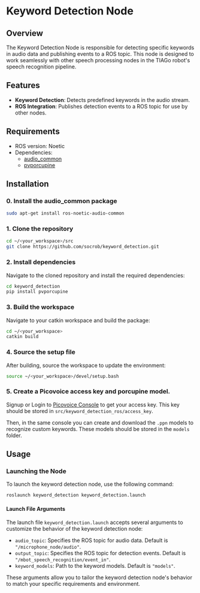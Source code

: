 # Keyword Detection Node

## Overview

The Keyword Detection Node is responsible for detecting specific keywords in audio data and publishing events to a ROS topic. This node is designed to work seamlessly with other speech processing nodes in the TIAGo robot's speech recognition pipeline.

## Features
- **Keyword Detection**: Detects predefined keywords in the audio stream.
- **ROS Integration**: Publishes detection events to a ROS topic for use by other nodes.

## Requirements

- ROS version: Noetic
- Dependencies:
    - [audio_common](https://wiki.ros.org/audio_common)
    - [pvporcupine](https://github.com/Picovoice/porcupine)

## Installation

### 0. Install the audio_common package

```bash
sudo apt-get install ros-noetic-audio-common
```

### 1. Clone the repository
```bash
cd ~/<your_workspace>/src
git clone https://github.com/socrob/keyword_detection.git
```

### 2. Install dependencies

Navigate to the cloned repository and install the required dependencies:

```bash
cd keyword_detection
pip install pvporcupine
```

### 3. Build the workspace
Navigate to your catkin workspace and build the package:

```bash
cd ~/<your_workspace>
catkin build
```

### 4. Source the setup file
After building, source the workspace to update the environment:

```bash
source ~/<your_workspace>/devel/setup.bash
```

### 5. Create a Picovoice access key and porcupine model.
Signup or Login to [Picovoice Console](https://console.picovoice.ai/signup) to get your access key. This key should be stored in `src/keyword_detection_ros/access_key`.

Then, in the same console you can create and download the `.ppn` models to recognize custom keywords. These models should be stored in the `models` folder.

## Usage

### Launching the Node

To launch the keyword detection node, use the following command:

```bash
roslaunch keyword_detection keyword_detection.launch
```

#### Launch File Arguments

The launch file `keyword_detection.launch` accepts several arguments to customize the behavior of the keyword detection node:

- `audio_topic`: Specifies the ROS topic for audio data. Default is `"/microphone_node/audio"`.
- `output_topic`: Specifies the ROS topic for detection events. Default is `"/mbot_speech_recognition/event_in"`.
- `keyword_models`: Path to the keyword models. Default is `"models"`.

These arguments allow you to tailor the keyword detection node's behavior to match your specific requirements and environment.
